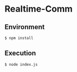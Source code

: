 # Realtime-Comm

## Environment

```bash
$ npm install
```

## Execution

```bash
$ node index.js
```
